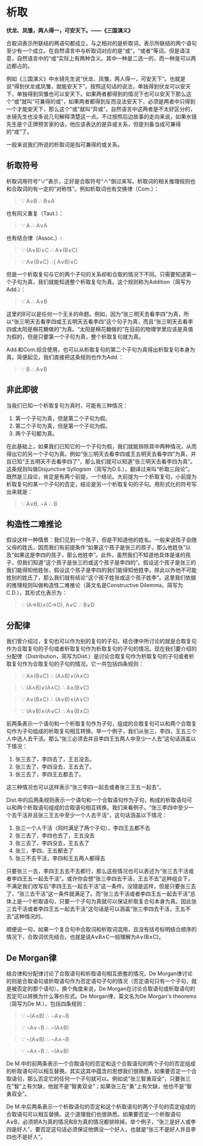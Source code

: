 # 析取

**伏龙、凤雏，两人得一，可安天下。——《三国演义》**

合取词表示所联结的两语句都成立，与之相对的是析取词，表示所联结的两个语句至少有一个成立。在自然语言中与析取词对应的是“或”，“或者”等词。但是请注意，自然语言中的“或”实际上有两种含义。其中一种是二选一的，而一种是可以两边都占的。

例如《三国演义》中水镜先生说“伏龙、凤雏，两人得一，可安天下”。也就是说“得到伏龙或凤雏，就能安天下”。按照这句话的说法，单独得到伏龙可以安天下，单独得到凤雏也可以安天下。如果两者都得到的情况下也可以安天下那么这个“或”就叫“可兼得的或”，如果两者都得到反而没法安天下，必须是两者中只得到一个才能安天下，那么这个“或”就叫“异或”。自然语言中这两者是不太好区分的，水镜先生也没多说几句解释清楚这一点。不过按照后边故事的走向来说，如果水镜先生是个正牌预言家的话，他应该表达的是异或关系，但是刘备当成可兼得的“或”了。

一般来说我们所说的析取词是指可兼得的或关系。

## 析取符号

析取词用符号“∨”表示，正好是合取符号“∧”倒过来写。析取词的相关推理规则也和合取词的有一定的“对称性”。例如析取词也有交换律（Com.）：

> ∵ A∨B ∴ B∨A

也有同义重复（Taut.）：

> ∵ A ∴ A∨A

也有结合律（Assoc.）:

> ∵ (A∨B)∨C ∴ A∨(B∨C)

> ∵ A∨(B∨C) ∴( A∨B)∨C

但是一个析取复句与它的两个子句的关系却和合取的情况下不同。只需要知道第一个子句为真，我们就能知道整个析取复句为真。这个规则称为Addition（简写为Add.）：

> ∵ A ∴ A∨B

这里的B可以是任何一个无关的命题。例如，因为“张三明天去看李四”为真，所以“张三明天去看李四或王五明天去看李四”这个句子为真，而且“张三明天去看李四或太阳是棉花糖做的”为真。“太阳是棉花糖做的”在目前的物理学里应该是真值为假的，但是只要第一个子句为真，整个析取复句就为真。

Add.和Com.综合使用，也可以从析取复句的第二个子句为真得出析取复句本身为真。简便起见，我们直接把这条规则也作为Add.：

> ∵ B ∴ A∨B

## 非此即彼

当我们已知一个析取复句为真时，可能有三种情况：

1. 第一个子句为真，但是第二个子句为假。
1. 第二个子句为真，但是第一个子句为假。
1. 两个子句都为真。

在此基础上，如果我们已知它的一个子句为假，我们就能排除其中两种情况，从而得出它的另一个子句为真。例如“张三明天去看李四或王五明天去看李四”为真，并且已知“王五明天不去看李四了”，那么我们就可以知道“张三明天去看李四为真”。这条规则叫做Disjunctive Syllogism（简写为D.S.），翻译过来叫“析取三段论”。既然是三段论，肯定是有两个前提，一个结论。大前提为一个析取复句，小前提为析取复句的某一个子句的否定，结论是另一个析取复句的子句。用形式化的符号写出来就是：

> ∵ A∨B, ¬A ∴ B

## 构造性二难推论

假设这样一种情景：我们见到一个孩子，但是不知道他的姓名。一般来说孩子会随父母的姓氏，因而我们有前提条件“如果这个孩子是张三的孩子，那么他姓张”以及“如果这是李四的孩子，那么他姓李”。此外，虽然我们不知道他具体是谁的孩子，但我们知道“这个孩子是张三的或这个孩子是李四的”。假设这个孩子是张三的我们能得知他姓张，假设这个孩子是李四的我们能得知他姓李。除此以外他不可能姓别的姓氏了，那么我们就有结论“这个孩子姓张或这个孩子姓李”。这里我们依据的推理规则叫做构造性二难推论（英文名是Constructive Dilemma，简写为C.D.），其形式化表示为：

> ∵ (A⇒B)∧(C⇒D), A∨C ∴ B∨D

## 分配律

我们曾介绍过，复句也可以作为别的复句的子句。结合律中所讨论的就是合取复句作为合取复句的子句或者析取复句作为析取复句的子句的情况。现在我们要介绍的分配律（Distribution，简写为Dist.）是讨论合取复句作为析取复句的子句或者析取复句作为合取复句的子句的情况。它一共包括四条规则：

> ∵ A∧(B∨C) ∴ (A∧B)∨(A∧C)

> ∵ (A∧B)∨(A∧C) ∴ A∧(B∨C)

> ∵ A∨(B∧C) ∴ (A∨B)∧(A∨C)

> ∵ (A∨B)∧(A∨C) ∴ A∨(B∧C)

前两条表示一个语句和一个析取复句作为子句，组成的合取复句可以和两个合取复句作为子句组成的析取复句相互转换。举一个例子，我们从张三，李四，王五三个人中选人去干活。那么“张三必须去并且李四王五两人中至少一人去”这句话涵盖以下情况：

1. 张三去了，李四去了，王五没去。
1. 张三去了，李四没去，王五去了。
1. 张三去了，李四王五都去了。

这三种情况也可以这样表示“张三李四一起去或者张三王五一起去”。

Dist.中的后两条规则表示一个语句和一个合取语句作为子句，构成的析取语句可以和两个析取语句组成的合取语句相互转换。我们来看例子。“张三李四中至少一个去干活并且张三王五中至少一个人去干活”，这句话涵盖以下情况：

1. 张三一个人干活（同时满足了两个子句），李四王五都不去
1. 张三去了，李四也去了，王五没去
1. 张三去了，李四没去，王五去了
1. 张三，李四，王五都去了
1. 张三不去干活，李四和王五两人都得去

只要张三一去，李四王五去不去都行，那么这些情况也可以表述为“张三去干活或者李四王五一起去干活”。或许你会想“张三李四去干活，王五不去”这种组合下，不满足我们改写后“李四王五一起去干活”这一条件。没错是这样，但是只要张三去了，“张三去干活”这一条件就满足了。而“张三去干活或者李四王五一起去干活”总体上是一个析取语句，只要一个子句为真就可以保证析取复合句本身为真。因此张三去干活或者李四王五一起去干活”这句话是可以涵盖“张三李四去干活，王五不去”这种情况的。

顺便说一句，如果一个复合句中合取词和析取词混用，且没有括号标明结合顺序的情况下，合取词优先结合。也就是说A∨B∧C一般理解为A∨(B∧C)。

## De Morgan律

结合律和分配律讨论了合取语句和析取语句相互嵌套的情况。De Morgan律讨论的则是合取语句或析取语句作为否定语句子句的情况（否定语句只有一个子句，就是被否定的那个语句）。换个角度来说，De Morgan在讨论合取语句或析取语句的否定可以转换为什么等价形式。De Morgan律，英文名为De Morgan's theorems（简写为De M.），包括四条规则：

> ∵ ¬(A∧B) ∴ ¬A∨¬B

> ∵ ¬A∨¬B ∴ ¬(A∧B)

> ∵ ¬(A∨B) ∴ ¬A∧¬B

> ∵ ¬A∧¬B ∴ ¬(A∨B)

De M.中的前两条表示一个合取语句的否定和这个合取语句的两个子句的否定组成的析取语句可以相互替换。其实这其中蕴含的思想我们很熟悉，如果要否定一个合取语句，那么否定它的任何一个子句就可以。例如说“张三智勇双全”，只要张三在“智”上有欠缺，他就不是“智勇双全”；如果张三在“勇”上有欠缺，他也不是“智勇双全”。

De M.中后两条表示一个析取语句的否定和这个析取语句的两个子句的否定组成的合取语句可以相互替换。这个道理我们也很熟悉。如果要否定一个析取语句A∨B，必须把A为真的情况和B为真的情况都排除掉。举个例子，“张三是好人或李四是好人”，要否定这句话必须保证他俩没一个好人，也就是“张三不是好人并且李四也不是好人”。
